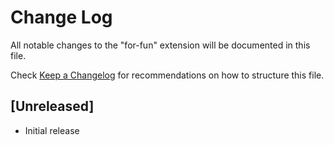 # Change Log

All notable changes to the "for-fun" extension will be documented in this file.

Check [Keep a Changelog](http://keepachangelog.com/) for recommendations on how to structure this file.

## [Unreleased]

- Initial release